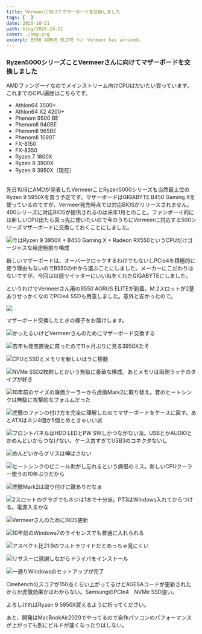 ```yaml
---
title: Vermeerに向けてマザーボードを交換しました
tags: [  ]
date: 2020-10-21
path: blog/2020-10-21
cover: ./img.png
excerpt: B550 AORUS ELITE for Vermeer has arrived.
---
```


### Ryzen5000シリーズことVermeerさんに向けてマザーボードを交換しました

AMDファンボーイなのでメインストリーム向けCPUはだいたい買っています。これまでのCPU遍歴はこちらです。

- Athlon64 3500+
- Athlon64 X2 4200+
- Phenom 9500 BE
- PhenomII 940BE
- PhenomII 965BE
- PhenomII 1090T
- FX-8150
- FX-8350
- Ryzen 7 1800X
- Ryzen 9 3900X
- Ryzen 9 3950X（現在）

<br/>
先日10/8にAMDが発表したVermeerことRyzen5000シリーズも当然最上位のRyzen 9 5950Xを買う予定です。マザーボードはGIGABYTE B450 Gaming Xを使っているのですが、Vermeer発売時点では対応BIOSがリリースされません。400シリーズに対応BIOSが提供されるのは来年1月とのこと。ファンボーイ的には新しいCPU出たら真っ先に使いたいので今のうちにVermeerに対応する500シリーズマザーボードに交換しておくことにしました。

![今はRyzen 9 3950X + B450 Gaming X + Radeon RX550というCPUだけゴージャスな用途極振り構成](./img17.jpg)

新しいマザーボードは、オーバークロックするわけでもないしPCIe4を積極的に使う理由もないのでB550の中から選ぶことにしました。メーカーにこだわりはないですが、今回は以前ツイッターにいいねをくれたGIGABYTEにしました。

というわけでVermeerさん用のB550 AORUS ELITEが到着。M.2スロットが2基ありせっかくなのでPCIe4 SSDも用意しました。意外と安かったので。

![](./img0.jpg)

マザーボード交換したときの様子をお届けします。

![かったるいけどVermeerさんのためにマザーボード交換する](./img1.jpg)

![去年も発売直後に買ったので11ヶ月ぶりに見る3950Xたそ](./img2.jpg)

![CPUとSSDとメモリを新しいほうに移動](img3.jpg)

![NVMe SSD2枚刺しとかいう無駄に豪華な構成。あとメモリは両側ラッチのタイプが好き](./img4.jpg)

![10年前のサイズの廉価クーラーから虎徹Mark2に取り替え。昔のヒートシンクは無駄に攻撃的なフォルムだった](./img5.jpg)

![虎徹のファンの付け方を完全に理解したのでマザーボードをケースに戻す。あとATXはネジ4個か5個とめときゃいい派](./img6.jpg)

![フロントパネルはHDD LEDとPW SWしかつながない派。USBとかAUDIOとかめんどいからつなげない。ケース古すぎてUSB3のコネクタないし](./img7.jpg)

![めんどいからグリスは伸ばさない](./img8.jpg)

![ヒートシンクのビニール剥がし忘れるという痛恨のミス。新しいCPUクーラー使うの10年ぶりだから](./img9.jpg)

![虎徹Mark2は取り付けに難ありだなぁ](./img10.jpg)

![2スロットのグラボでもネジは1本で十分派。PT3はWindows入れてからつける。電源入るかな](./img11.jpg)

![VermeerさんのためにBIOS更新](./img12.jpg)

![10年前のWindows7のライセンスでも普通に入れられる](./img13.jpg)

![アスペクト比21:9のウルトラワイドだとめっちゃ見にくい](./img14.jpg)

![リサスーに感謝しながらドライバをインストール](./img15.jpg)

![一通りWindowsのセットアップが完了](./img16.jpg)

Cinebenchのスコアが150点くらい上がってるけどAGESAコードが更新されたからか虎徹効果かはわからない。SamsungのPCIe4　NVMe SSD速い。

よろしければRyzen 9 5950X買えるように祈ってください。

あと、開発はMacBookAir2020でやってるので自作パソコンのパフォーマンスが上がっても別にビルドが速くなったりはしない。